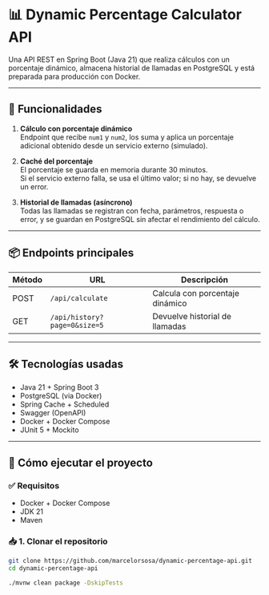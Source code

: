 # 📊 Dynamic Percentage Calculator API

Una API REST en Spring Boot (Java 21) que realiza cálculos con un porcentaje dinámico, almacena historial de llamadas en PostgreSQL y está preparada para producción con Docker.

---

## 🚀 Funcionalidades

1. **Cálculo con porcentaje dinámico**  
   Endpoint que recibe `num1` y `num2`, los suma y aplica un porcentaje adicional obtenido desde un servicio externo (simulado).

2. **Caché del porcentaje**  
   El porcentaje se guarda en memoria durante 30 minutos.  
   Si el servicio externo falla, se usa el último valor; si no hay, se devuelve un error.

3. **Historial de llamadas (asíncrono)**  
   Todas las llamadas se registran con fecha, parámetros, respuesta o error, y se guardan en PostgreSQL sin afectar el rendimiento del cálculo.

---

## 📦 Endpoints principales

| Método | URL                         | Descripción                            |
|--------|-----------------------------|----------------------------------------|
| POST   | `/api/calculate`            | Calcula con porcentaje dinámico        |
| GET    | `/api/history?page=0&size=5`| Devuelve historial de llamadas         |

---

## 🛠️ Tecnologías usadas

- Java 21 + Spring Boot 3
- PostgreSQL (via Docker)
- Spring Cache + Scheduled
- Swagger (OpenAPI)
- Docker + Docker Compose
- JUnit 5 + Mockito

---

## 🐳 Cómo ejecutar el proyecto

### ✅ Requisitos
- Docker + Docker Compose
- JDK 21
- Maven

### 📥 1. Clonar el repositorio
```bash
git clone https://github.com/marcelorsosa/dynamic-percentage-api.git
cd dynamic-percentage-api

./mvnw clean package -DskipTests
